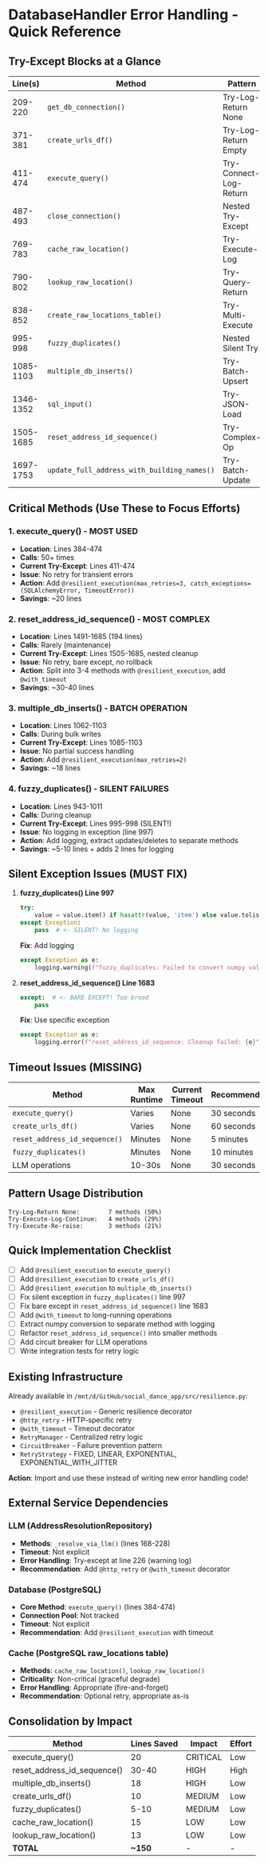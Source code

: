 # DatabaseHandler Error Handling - Quick Reference

## Try-Except Blocks at a Glance

| Line(s) | Method | Pattern | Type | Priority | Decorator Rec. |
|---------|--------|---------|------|----------|----------------|
| 209-220 | `get_db_connection()` | Try-Log-Return None | Exception | HIGH | @resilient_execution |
| 371-381 | `create_urls_df()` | Try-Log-Return Empty | SQLAlchemyError | HIGH | @resilient_execution |
| 411-474 | `execute_query()` | Try-Connect-Log-Return | SQLAlchemyError | CRITICAL | @resilient_execution |
| 487-493 | `close_connection()` | Nested Try-Except | Exception | LOW | None (cleanup) |
| 769-783 | `cache_raw_location()` | Try-Execute-Log | Exception | MEDIUM | @resilient_execution |
| 790-802 | `lookup_raw_location()` | Try-Query-Return | Exception | MEDIUM | @resilient_execution |
| 838-852 | `create_raw_locations_table()` | Try-Multi-Execute | Exception | LOW | None (init) |
| 995-998 | `fuzzy_duplicates()` | Nested Silent Try | Exception | MEDIUM | Extract + log |
| 1085-1103 | `multiple_db_inserts()` | Try-Batch-Upsert | Exception | HIGH | @resilient_execution |
| 1346-1352 | `sql_input()` | Try-JSON-Load | Exception | LOW | None (config) |
| 1505-1685 | `reset_address_id_sequence()` | Try-Complex-Op | Exception | HIGH | Refactor + @timeout |
| 1697-1753 | `update_full_address_with_building_names()` | Try-Batch-Update | Exception | MEDIUM | @resilient_execution |

## Critical Methods (Use These to Focus Efforts)

### 1. execute_query() - MOST USED
- **Location**: Lines 384-474
- **Calls**: 50+ times
- **Current Try-Except**: Lines 411-474
- **Issue**: No retry for transient errors
- **Action**: Add `@resilient_execution(max_retries=3, catch_exceptions=(SQLAlchemyError, TimeoutError))`
- **Savings**: ~20 lines

### 2. reset_address_id_sequence() - MOST COMPLEX
- **Location**: Lines 1491-1685 (194 lines)
- **Calls**: Rarely (maintenance)
- **Current Try-Except**: Lines 1505-1685, nested cleanup
- **Issue**: No retry, bare except, no rollback
- **Action**: Split into 3-4 methods with `@resilient_execution`, add `@with_timeout`
- **Savings**: ~30-40 lines

### 3. multiple_db_inserts() - BATCH OPERATION
- **Location**: Lines 1062-1103
- **Calls**: During bulk writes
- **Current Try-Except**: Lines 1085-1103
- **Issue**: No partial success handling
- **Action**: Add `@resilient_execution(max_retries=2)`
- **Savings**: ~18 lines

### 4. fuzzy_duplicates() - SILENT FAILURES
- **Location**: Lines 943-1011
- **Calls**: During cleanup
- **Current Try-Except**: Lines 995-998 (SILENT!)
- **Issue**: No logging in exception (line 997)
- **Action**: Add logging, extract updates/deletes to separate methods
- **Savings**: ~5-10 lines + adds 2 lines for logging

## Silent Exception Issues (MUST FIX)

1. **fuzzy_duplicates() Line 997**
   ```python
   try:
       value = value.item() if hasattr(value, 'item') else value.tolist()
   except Exception:
       pass  # <- SILENT! No logging
   ```
   **Fix**: Add logging
   ```python
   except Exception as e:
       logging.warning(f"fuzzy_duplicates: Failed to convert numpy value: {e}")
   ```

2. **reset_address_id_sequence() Line 1683**
   ```python
   except:  # <- BARE EXCEPT! Too broad
       pass
   ```
   **Fix**: Use specific exception
   ```python
   except Exception as e:
       logging.error(f"reset_address_id_sequence: Cleanup failed: {e}")
   ```

## Timeout Issues (MISSING)

| Method | Max Runtime | Current Timeout | Recommended |
|--------|-------------|-----------------|-------------|
| `execute_query()` | Varies | None | 30 seconds |
| `create_urls_df()` | Varies | None | 60 seconds |
| `reset_address_id_sequence()` | Minutes | None | 5 minutes |
| `fuzzy_duplicates()` | Minutes | None | 10 minutes |
| LLM operations | 10-30s | None | 30 seconds |

## Pattern Usage Distribution

```
Try-Log-Return None:        7 methods (50%)
Try-Execute-Log-Continue:   4 methods (29%)
Try-Execute-Re-raise:       3 methods (21%)
```

## Quick Implementation Checklist

- [ ] Add `@resilient_execution` to `execute_query()`
- [ ] Add `@resilient_execution` to `create_urls_df()`
- [ ] Add `@resilient_execution` to `multiple_db_inserts()`
- [ ] Fix silent exception in `fuzzy_duplicates()` line 997
- [ ] Fix bare except in `reset_address_id_sequence()` line 1683
- [ ] Add `@with_timeout` to long-running operations
- [ ] Extract numpy conversion to separate method with logging
- [ ] Refactor `reset_address_id_sequence()` into smaller methods
- [ ] Add circuit breaker for LLM operations
- [ ] Write integration tests for retry logic

## Existing Infrastructure

Already available in `/mnt/d/GitHub/social_dance_app/src/resilience.py`:
- `@resilient_execution` - Generic resilience decorator
- `@http_retry` - HTTP-specific retry
- `@with_timeout` - Timeout decorator
- `RetryManager` - Centralized retry logic
- `CircuitBreaker` - Failure prevention pattern
- `RetryStrategy` - FIXED, LINEAR, EXPONENTIAL, EXPONENTIAL_WITH_JITTER

**Action**: Import and use these instead of writing new error handling code!

## External Service Dependencies

### LLM (AddressResolutionRepository)
- **Methods**: `_resolve_via_llm()` (lines 168-228)
- **Timeout**: Not explicit
- **Error Handling**: Try-except at line 226 (warning log)
- **Recommendation**: Add `@http_retry` or `@with_timeout` decorator

### Database (PostgreSQL)
- **Core Method**: `execute_query()` (lines 384-474)
- **Connection Pool**: Not tracked
- **Timeout**: Not explicit
- **Recommendation**: Add `@resilient_execution` with timeout

### Cache (PostgreSQL raw_locations table)
- **Methods**: `cache_raw_location()`, `lookup_raw_location()`
- **Criticality**: Non-critical (graceful degrade)
- **Error Handling**: Appropriate (fire-and-forget)
- **Recommendation**: Optional retry, appropriate as-is

## Consolidation by Impact

| Method | Lines Saved | Impact | Effort |
|--------|------------|--------|--------|
| execute_query() | 20 | CRITICAL | Low |
| reset_address_id_sequence() | 30-40 | HIGH | High |
| multiple_db_inserts() | 18 | HIGH | Low |
| create_urls_df() | 10 | MEDIUM | Low |
| fuzzy_duplicates() | 5-10 | MEDIUM | Low |
| cache_raw_location() | 15 | LOW | Low |
| lookup_raw_location() | 13 | LOW | Low |
| **TOTAL** | **~150** | - | - |

